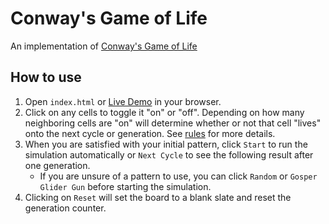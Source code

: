 # Conway's Game of Life
An implementation of [Conway's Game of Life](https://en.wikipedia.org/wiki/Conway's_Game_of_Life)

## How to use
1. Open `index.html` or [Live Demo](https://codepen.io/captain-chen/pen/MObVzE) in your browser.
2. Click on any cells to toggle it "on" or "off". Depending on how many neighboring cells are "on" will determine whether or not that cell "lives" onto the next cycle or generation. See [rules](https://en.wikipedia.org/wiki/Conway's_Game_of_Life#Rules) for more details.
3. When you are satisfied with your initial pattern, click `Start` to run the simulation automatically or `Next Cycle` to see the following result after one generation.
   * If you are unsure of a pattern to use, you can click `Random` or `Gosper Glider Gun` before starting the simulation.
4. Clicking on `Reset` will set the board to a blank slate and reset the generation counter.
